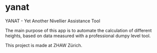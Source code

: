 # yanat
YANAT - Yet Another Nivellier Assistance Tool

The main purpose of this app is to automate the calculation of different heights, based on data measured with a professional dumpy level tool.

This project is made at ZHAW Zürich.
